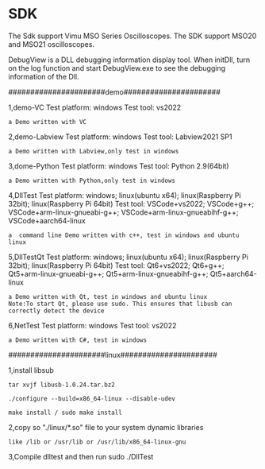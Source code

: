 # SDK
The Sdk support Vimu MSO Series Oscilloscopes. The SDK support MSO20 and MSO21 oscilloscopes.

DebugView is a DLL debugging information display tool. 
	When initDll, turn on the log function and start DebugView.exe to see the debugging information of the Dll.

######################demo######################

1,demo-VC
	Test platform: windows
	Test tool: vs2022

	a Demo written with VC
	
2,demo-Labview
	Test platform: windows
	Test tool: Labview2021 SP1

	a Demo written with Labview,only test in windows

3,dome-Python
	Test platform: windows
	Test tool: Python 2.9(64bit)

	a Demo written with Python,only test in windows

4,DllTest
	Test platform: windows; linux(ubuntu x64); linux(Raspberry Pi 32bit); linux(Raspberry Pi 64bit)
	Test tool: VSCode+vs2022; VSCode+g++; VSCode+arm-linux-gnueabi-g++; VSCode+arm-linux-gnueabihf-g++; VSCode+aarch64-linux

	a  command line Demo written with c++, test in windows and ubuntu linux

5,DllTestQt
	Test platform: windows; linux(ubuntu x64); linux(Raspberry Pi 32bit); linux(Raspberry Pi 64bit)
	Test tool: Qt6+vs2022; Qt6+g++; Qt5+arm-linux-gnueabi-g++; Qt5+arm-linux-gnueabihf-g++; Qt5+aarch64-linux

	a Demo written with Qt, test in windows and ubuntu linux
	Note:To start Qt, please use sudo. This ensures that libusb can correctly detect the device
	
 6,NetTest
	Test platform: windows
	Test tool: vs2022 
	
	a Demo written with C#, test in windows

######################linux######################

1,install libsub

	tar xvjf libusb-1.0.24.tar.bz2
	
	./configure --build=x86_64-linux --disable-udev
	
	make install / sudo make install
2,copy so "./linux/*.so" file to your system dynamic libraries

	like /lib or /usr/lib or /usr/lib/x86_64-linux-gnu
	
3,Compile dlltest and then run
	sudo ./DllTest

